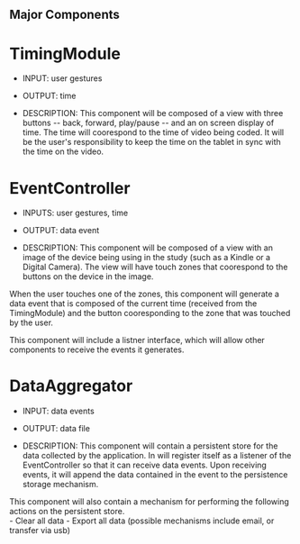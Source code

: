 Major Components
-----------------

TimingModule
=============
+  INPUT: user gestures

+  OUTPUT: time

+  DESCRIPTION:  This component will be composed of a view with three buttons -- back, 
forward, play/pause -- and an on screen display of time.  The time will coorespond
to the time of video being coded. It will be the user's responsibility to keep the
time on the tablet in sync with the time on the video.  


EventController
================
+  INPUTS: user gestures, time

+  OUTPUT: data event

+  DESCRIPTION: This component will be composed of a view with an image of the device
being using in the study (such as a Kindle or a Digital Camera).  The view will 
have touch zones that coorespond to the buttons on the device in the image.

When the user touches one of the zones, this component will generate a data event that is composed
of the current time (received from the TimingModule) and the button cooresponding to the zone 
that was touched by the user.  

This component will include a listner interface, which will allow other components to receive the 
events it generates.

DataAggregator 
================
+  INPUT: data events

+  OUTPUT: data file

+  DESCRIPTION:  This component will contain a persistent store for the data collected by the 
application.  In will register itself as a listener of the EventController so that it can receive
data events.  Upon receiving events, it will append the data contained in the event to the 
persistence storage mechanism.  

This component will also contain a mechanism for performing the following actions on the persistent
store.  
    -  Clear all data
    -  Export all data (possible mechanisms include email, or transfer via usb)
    
    